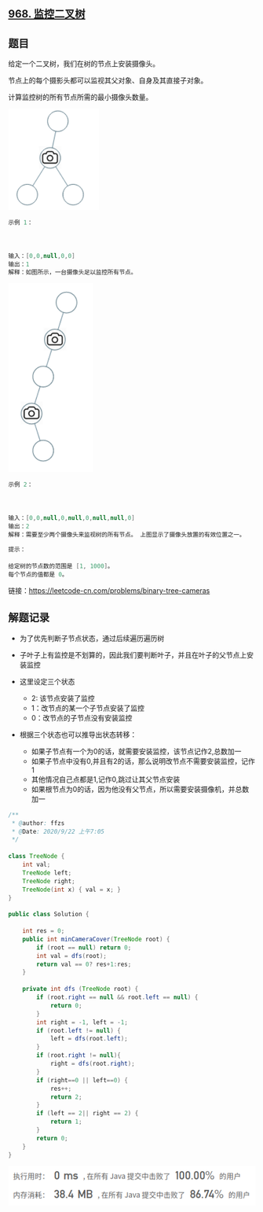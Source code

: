 ## [968. 监控二叉树](https://leetcode-cn.com/problems/binary-tree-cameras/)

## 题目

给定一个二叉树，我们在树的节点上安装摄像头。

节点上的每个摄影头都可以监视其父对象、自身及其直接子对象。

计算监控树的所有节点所需的最小摄像头数量。

![image-20200922071014745](README.assets/image-20200922071014745.png) 

```java
示例 1：



输入：[0,0,null,0,0]
输出：1
解释：如图所示，一台摄像头足以监控所有节点。
```

![image-20200922071028699](README.assets/image-20200922071028699.png)

```java
示例 2：



输入：[0,0,null,0,null,0,null,null,0]
输出：2
解释：需要至少两个摄像头来监视树的所有节点。 上图显示了摄像头放置的有效位置之一。
```



```java
提示：

给定树的节点数的范围是 [1, 1000]。
每个节点的值都是 0。
```


链接：https://leetcode-cn.com/problems/binary-tree-cameras

## 解题记录

+ 为了优先判断子节点状态，通过后续遍历遍历树
+ 子叶子上有监控是不划算的，因此我们要判断叶子，并且在叶子的父节点上安装监控
+ 这里设定三个状态
  + 2: 该节点安装了监控
  + 1：改节点的某一个子节点安装了监控
  + 0：改节点的子节点没有安装监控

+ 根据三个状态也可以推导出状态转移：
  + 如果子节点有一个为0的话，就需要安装监控，该节点记作2,总数加一
  + 如果子节点中没有0,并且有2的话，那么说明改节点不需要安装监控，记作1
  + 其他情况自己点都是1,记作0,跳过让其父节点安装
  + 如果根节点为0的话，因为他没有父节点，所以需要安装摄像机，并总数加一

```java
/**
 * @author: ffzs
 * @Date: 2020/9/22 上午7:05
 */

class TreeNode {
    int val;
    TreeNode left;
    TreeNode right;
    TreeNode(int x) { val = x; }
}

public class Solution {

    int res = 0;
    public int minCameraCover(TreeNode root) {
        if (root == null) return 0;
        int val = dfs(root);
        return val == 0? res+1:res;
    }

    private int dfs (TreeNode root) {
        if (root.right == null && root.left == null) {
            return 0;
        }
        int right = -1, left = -1;
        if (root.left != null) {
            left = dfs(root.left);
        }
        if (root.right != null){
            right = dfs(root.right);
        }
        if (right==0 || left==0) {
            res++;
            return 2;
        }
        if (left == 2|| right == 2) {
            return 1;
        }
        return 0;
    }
}
```

![image-20200922081538920](README.assets/image-20200922081538920.png)